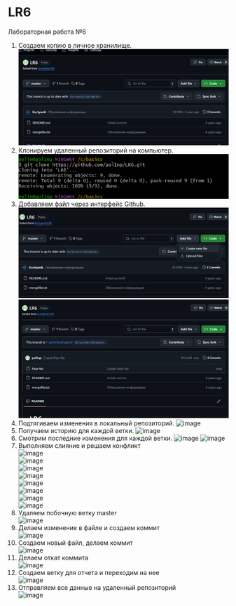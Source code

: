 # LR6
Лабораторная работа №6
1. Создаем копию в личное хранилище.
![image](https://github.com/pol1np/LR6/blob/report/newfolder/%D0%A1%D0%BD%D0%B8%D0%BC%D0%BE%D0%BA%20%D1%8D%D0%BA%D1%80%D0%B0%D0%BD%D0%B0%202024-11-15%20040702.png?raw=true)
2. Клонируем удаленный репозиторий на компьютер.
![image](https://github.com/pol1np/LR6/blob/report/newfolder/%D0%A1%D0%BD%D0%B8%D0%BC%D0%BE%D0%BA%20%D1%8D%D0%BA%D1%80%D0%B0%D0%BD%D0%B0%202024-11-15%20040908.png?raw=true)
3. Добавляем файл через интерфейс Github.
![image](https://github.com/pol1np/LR6/blob/report/newfolder/%D0%A1%D0%BD%D0%B8%D0%BC%D0%BE%D0%BA%20%D1%8D%D0%BA%D1%80%D0%B0%D0%BD%D0%B0%202024-11-15%20041145.png?raw=true)
![image](https://github.com/pol1np/LR6/blob/report/newfolder/%D0%A1%D0%BD%D0%B8%D0%BC%D0%BE%D0%BA%20%D1%8D%D0%BA%D1%80%D0%B0%D0%BD%D0%B0%202024-11-15%20041323.png?raw=true)
4. Подтягиваем изменения в локальный репозиторий.
![image](https://github.com/user-attachments/assets/45adc0b1-e31c-4cfd-89a6-fb91a7bb27d9)
5. Получаем историю для каждой ветки.
![image](https://github.com/user-attachments/assets/8239bf87-a14f-4fad-ad06-e3cb366a2169)
6. Смотрим последние изменения для каждой ветки.
![image](https://github.com/user-attachments/assets/34dedd9a-b986-41ef-a547-ffcbb85abf00)
![image](https://github.com/user-attachments/assets/0f5d7d00-a555-4d05-b558-de71c63fe576)
7. Выполняем слияние и решаем конфликт </br>
![image](https://github.com/user-attachments/assets/dd3c8133-0472-4ff6-b6f8-2adb47dd48b9) </br>
![image](https://github.com/user-attachments/assets/e1687b52-b050-47b4-838a-19daacb2311f) </br>
![image](https://github.com/user-attachments/assets/ea44f9d8-dc66-469c-9e05-0d5baae2c3b3) </br>
![image](https://github.com/user-attachments/assets/bb36da7c-7430-423f-8c57-a16c674a4305) </br>
![image](https://github.com/user-attachments/assets/7d538ebb-4569-48a6-a8dd-5cca115361d3) </br>
![image](https://github.com/user-attachments/assets/49827b9c-4157-402a-9ee4-808880621721) </br>
![image](https://github.com/user-attachments/assets/4a75f470-329d-499f-af74-5fbf53ad6fdf) </br>
![image](https://github.com/user-attachments/assets/c0be92ac-2acb-46e5-8321-a8196b0150f0) </br>
8. Удаляем побочную ветку master </br>
![image](https://github.com/user-attachments/assets/6a4add7f-4249-4726-bcd1-2f098ce1b7d0)
9. Делаем изменение в файле и создаем коммит </br>
![image](https://github.com/user-attachments/assets/7eeec953-a983-4d9b-bc72-10e0bd266dd2)
10. Создаем новый файл, делаем коммит </br>
![image](https://github.com/user-attachments/assets/77ce7073-89d1-4b8b-8f29-463205a11fa0)
11. Делаем откат коммита </br>
![image](https://github.com/user-attachments/assets/3713864b-6895-4ddd-a518-ef8352bf6c71)
12. Создаем ветку для отчета и переходим на нее </br>
![image](https://github.com/user-attachments/assets/18473dce-f9a7-4e98-97fb-e0497008d8f5)
13. Отправляем все данные на удаленный репозиторий</br>
![image](https://github.com/user-attachments/assets/8795487f-a03a-44b6-94ba-8627ea6b7542)





